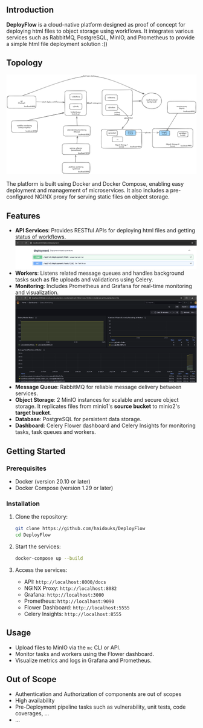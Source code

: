 ## Introduction
**DeployFlow** is a cloud-native platform designed as proof of concept for deploying html files to object storage using workflows. It integrates various services such as RabbitMQ, PostgreSQL, MinIO, and Prometheus to provide a simple html file deployment solution :))

## Topology
![screenshot](docs/topology.png)

The platform is built using Docker and Docker Compose, enabling easy deployment and management of microservices. It also includes a pre-configured NGINX proxy for serving static files on object storage.

## Features
- **API Services**: Provides RESTful APIs for deploying html files and getting status of workflows.
![screenshot](docs/api.png)
- **Workers**: Listens related message queues and handles background tasks such as file uploads and validations using Celery.
- **Monitoring**: Includes Prometheus and Grafana for real-time monitoring and visualization.
![screenshot](docs/grafana.png)
- **Message Queue**: RabbitMQ for reliable message delivery between services.
- **Object Storage**: 2 MinIO instances for scalable and secure object storage. It replicates files from minio1's **source bucket** to minio2's **target bucket**.
- **Database**: PostgreSQL for persistent data storage.
- **Dashboard**: Celery Flower dashboard and Celery Insights for monitoring tasks, task queues and workers.


## Getting Started
### Prerequisites
- Docker (version 20.10 or later)
- Docker Compose (version 1.29 or later)

### Installation
1. Clone the repository:
   ```bash
   git clone https://github.com/haidouks/DeployFlow
   cd DeployFlow
   ```

2. Start the services:
   ```bash
   docker-compose up --build
   ```

3. Access the services:
   - API: `http://localhost:8000/docs`
   - NGINX Proxy: `http://localhost:8082`
   - Grafana: `http://localhost:3000`
   - Prometheus: `http://localhost:9090`
   - Flower Dashboard: `http://localhost:5555`
   - Celery Insights: `http://localhost:8555`

## Usage
- Upload files to MinIO via the `mc` CLI or API.
- Monitor tasks and workers using the Flower dashboard.
- Visualize metrics and logs in Grafana and Prometheus.

## Out of Scope
- Authentication and Authorization of components are out of scopes
- High availability
- Pre-Deployment pipeline tasks such as vulnerability, unit tests, code coverages, ...
- ...
